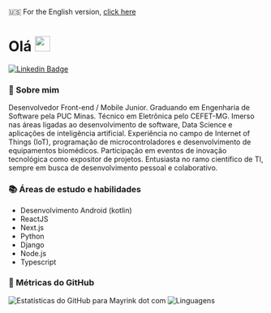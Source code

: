🇺🇸 For the English version, [click here](./README.md) 

# Olá <img height="30" src="https://i.imgur.com/yYqn19R.gif" />
[![Linkedin Badge](https://img.shields.io/badge/-João%20Pedro%20Mayrink-6633cc?style=flat-square&logo=Linkedin&logoColor=white&link=https://www.linkedin.com/in/joao-pedro-mayrink-de-jesus/)](https://www.linkedin.com/in/joao-pedro-mayrink/)

### 👦 Sobre mim 

  Desenvolvedor Front-end / Mobile Junior. Graduando em Engenharia de Software pela PUC Minas. Técnico em Eletrônica pelo CEFET-MG. Imerso nas áreas ligadas ao desenvolvimento de software, Data Science e aplicações de inteligência artificial. Experiência no campo de Internet of Things (IoT), programação de microcontroladores e desenvolvimento de equipamentos biomédicos. Participação em eventos de inovação tecnológica como expositor de projetos. Entusiasta no ramo científico de TI, sempre em busca de desenvolvimento pessoal e colaborativo. 

### 📚 Áreas de estudo e habilidades

  - Desenvolvimento Android (kotlin)
  - ReactJS
  - Next.js
  - Python
  - Django
  - Node.js
  - Typescript

### 🎯 Métricas do GitHub 
![Estatísticas do GitHub para Mayrink dot com](https://github-readme-stats.vercel.app/api?username=mayrinkdotcom&show_icons=true&theme=dracula&title_color=6633cc&icon_color=6633cc)
![Linguagens](https://github-readme-stats.vercel.app/api/top-langs/?username=mayrinkdotcom&hide=scss&layout=compact&theme=radical&title_color=6633cc)



<!--
**mayrinkdotcom/mayrinkdotcom** is a ✨ _special_ ✨ repository because its `README.md` (this file) appears on your GitHub profile.

Here are some ideas to get you started:

- 🔭 I’m currently working on ...
- 🌱 I’m currently learning ...
- 👯 I’m looking to collaborate on ...
- 🤔 I’m looking for help with ...
- 💬 Ask me about ...
- 📫 How to reach me: ...
- 😄 Pronouns: ...
- ⚡ Fun fact: ...
-->
